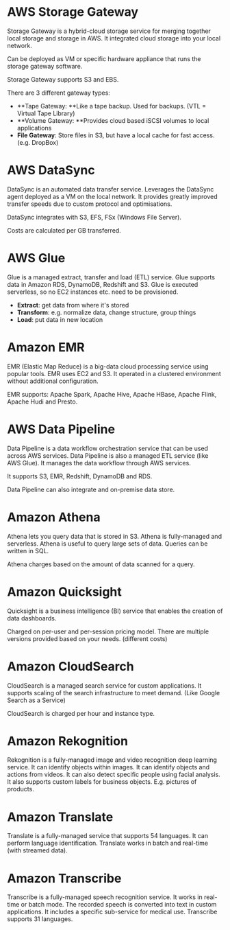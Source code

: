 # AWS Storage Gateway

Storage Gateway is a hybrid-cloud storage service for merging together local storage and storage in AWS. It integrated cloud storage into your local network.

Can be deployed as VM or specific hardware appliance that runs the storage gateway software.

Storage Gateway supports S3 and EBS.

There are 3 different gateway types:

* **Tape Gateway: **Like a tape backup. Used for backups. (VTL = Virtual Tape Library)
* **Volume Gateway: **Provides cloud based iSCSI volumes to local applications
* **File Gateway**: Store files in S3, but have a local cache for fast access. (e.g. DropBox)

# AWS DataSync

DataSync is an automated data transfer service. Leverages the DataSync agent deployed as a VM on the local network. It provides greatly improved transfer speeds due to custom protocol and optimisations.

DataSync integrates with S3, EFS, FSx (Windows File Server).

Costs are calculated per GB transferred.

# AWS Glue

Glue is a managed extract, transfer and load (ETL) service. Glue supports data in Amazon RDS, DynamoDB, Redshift and S3. Glue is executed serverless, so no EC2 instances etc. need to be provisioned.

* **Extract**: get data from where it's stored
* **Transform**: e.g. normalize data, change structure, group things
* **Load**: put data in new location

# Amazon EMR

EMR (Elastic Map Reduce) is a big-data cloud processing service using popular tools. EMR uses EC2 and S3. It operated in a clustered environment without additional configuration.

EMR supports: Apache Spark, Apache Hive, Apache HBase, Apache Flink, Apache Hudi and Presto.

# AWS Data Pipeline

Data Pipeline is a data workflow orchestration service that can be used across AWS services. Data Pipeline is also a managed ETL service (like AWS Glue). It manages the data workflow through AWS services.

It supports S3, EMR, Redshift, DynamoDB and RDS.

Data Pipeline can also integrate and on-premise data store.

# Amazon Athena

Athena lets you query data that is stored in S3. Athena is fully-managed and serverless. Athena is useful to query large sets of data. Queries can be written in SQL.

Athena charges based on the amount of data scanned for a query.

# Amazon Quicksight

Quicksight is a business intelligence (BI) service that enables the creation of data dashboards.

Charged on per-user and per-session pricing model. There are multiple versions provided based on your needs. (different costs)

# Amazon CloudSearch

CloudSearch is a managed search service for custom applications. It supports scaling of the search infrastructure to meet demand. (Like Google Search as a Service)

CloudSearch is charged per hour and instance type.

# Amazon Rekognition

Rekognition is a fully-managed image and video recognition deep learning service. It can identify objects within images. It can identify objects and actions from videos. It can also detect specific people using facial analysis. It also supports custom labels for business objects. E.g. pictures of products.

# Amazon Translate

Translate is a fully-managed service that supports 54 languages. It can perform language identification. Translate works in batch and real-time (with streamed data).

# Amazon Transcribe

Transcribe is a fully-managed speech recognition service. It works in real-time or batch mode. The recorded speech is converted into text in custom applications. It includes a specific sub-service for medical use. Transcribe supports 31 languages.
